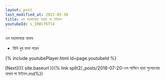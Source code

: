 ```yaml
---
layout: post
last_modified_at: 2021-03-30
title: ওম মহামালায়া নামায গা টাইমস
youtubeId: s_IRBlf6Tl4
---
```

 
 
 ওম মহামালায়া নামায  
 
 -  যিনি খুব মালা পরেন 
 
  
 
  
 
 
 
 
 
 


{% include youtubePlayer.html id=page.youtubeId %}
 
[Next]({{ site.baseurl }}{% link  split2/_posts/2018-07-20-ওম সাসিনে হারা সুলোচনায় নামায গা টাইমস.md%})
 
